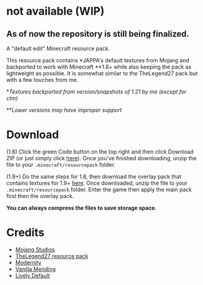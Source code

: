 # not available (WIP)
## As of now the repository is still being finalized.
A "default edit" Minecraft resource pack. 

This resource pack contains *JAPPA's default textures from Mojang and backported to work with Minecraft **1.8+ while also keeping the pack as lightweight as possible. It is somewhat similar to the TheLegend27 pack but with a few touches from me.

**Textures backported from version/snapshots of 1.21 by me (except for ctm)*

***Lower versions may have improper support*
# Download
(1.8) Click the green Code button on the top right and then click Download ZIP (or just simply click [here](https://github.com/th3n4n/not-available/archive/refs/heads/main.zip)). Once you've finished downloading, unzip the file to your `.minecraft/resourcepack` folder. 

(1.9+) Do the same steps for 1.8, then download the overlay pack that contains textures for 1.9+ [here](https://github.com/th3n4n/not-available/archive/refs/heads/1.9+-overlay.zip). Once downloaded, unzip the file to your `.minecraft/resourcepack` folder. Enter the game then apply the main pack first then the overlay pack.

**You can always compress the files to save storage space.**
# Credits
- [Mojang Studios](https://mojang.com)
- [TheLegend27 resource pack](http://www.mediafire.com/file/8l3nm7wcylbbylv/TheLegend27.zip/file)
- [Modernity](https://www.curseforge.com/minecraft/texture-packs/modernity)
- [Vanilla Mending](https://www.curseforge.com/minecraft/texture-packs/vanilla-mending)
- [Lively Default](https://www.minecraftforum.net/forums/mapping-and-modding-java-edition/resource-packs/2091397-200-000-downloads-1-7-1-8-lively-default-greener)


